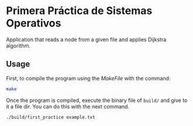 # Primera Práctica de Sistemas Operativos

Application that reads a node from a given file and applies Dijkstra algorithm.

## Usage
First, to compile the program using the *MakeFile* with the command:
~~~ bash 
make
~~~

Once the program is compiled, execute the binary file of `build/` and give to it
a file dir. You can do this with the next command.
~~~ bash
./build/first_practice example.txt
~~~
